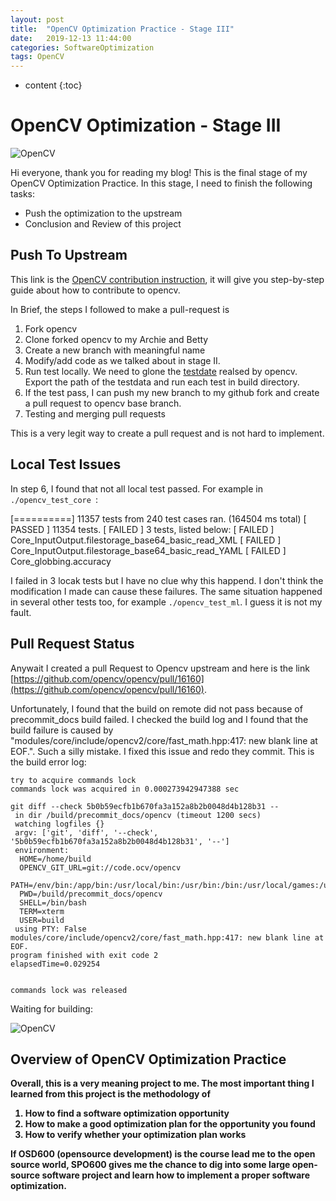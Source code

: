 ```yaml
---
layout: post
title:  "OpenCV Optimization Practice - Stage III"
date:   2019-12-13 11:44:00
categories: SoftwareOptimization
tags: OpenCV
---
```

* content
{:toc}

# <strong>OpenCV Optimization - Stage III</strong>

<p><img src="https://giantpanpan.github.io/img/opencv.png" alt="OpenCV"/></p>

Hi everyone, thank you for reading my blog! This is the final stage of my OpenCV Optimization Practice. In this stage, I need to finish the following tasks:
-    Push the optimization to the upstream
-    Conclusion and Review of this project

## <strong>Push To Upstream</strong>
This link is the [OpenCV contribution instruction](https://github.com/opencv/opencv/wiki/How_to_contribute), it will give you step-by-step guide about how to contribute to opencv. 

In Brief, the steps I followed to make a pull-request is
1. Fork opencv
2. Clone forked opencv to my Archie and Betty
3. Create a new branch with meaningful name
4. Modify/add code as we talked about in stage II.
5. Run test locally. We need to glone the [testdate]( https://github.com/opencv/opencv_extra) realsed by opencv. Export the path of the testdata and run each test in build directory. 
6. If the test pass, I can push my new branch to my github fork and create a pull request to opencv base branch. 
7. Testing and merging pull requests

This is a very legit way to create a pull request and is not hard to implement. 

## <strong>Local Test Issues</strong>
In step 6, I found that not all local test passed. For example in ```./opencv_test_core ```:

[==========] 11357 tests from 240 test cases ran. (164504 ms total)
[  PASSED  ] 11354 tests.
[  FAILED  ] 3 tests, listed below:
[  FAILED  ] Core_InputOutput.filestorage_base64_basic_read_XML
[  FAILED  ] Core_InputOutput.filestorage_base64_basic_read_YAML
[  FAILED  ] Core_globbing.accuracy

I failed in 3 locak tests but I have no clue why this happend. I don't think the modification I made can cause these failures. The same situation happened in several other tests too, for example ```./opencv_test_ml```. I guess it is not my fault.

## <strong>Pull Request Status</strong>
Anywait I created a pull Request to Opencv upstream and here is the link [https://github.com/opencv/opencv/pull/16160](https://github.com/opencv/opencv/pull/16160). 

Unfortunately, I found that the build on remote did not pass because of precommit_docs build failed. I checked the build log and I found that the build failure is caused by "modules/core/include/opencv2/core/fast_math.hpp:417: new blank line at EOF.". Such a silly mistake. I fixed this issue and redo they commit. This is the build error log:

```
try to acquire commands lock
commands lock was acquired in 0.000273942947388 sec

git diff --check 5b0b59ecfb1b670fa3a152a8b2b0048d4b128b31 --
 in dir /build/precommit_docs/opencv (timeout 1200 secs)
 watching logfiles {}
 argv: ['git', 'diff', '--check', '5b0b59ecfb1b670fa3a152a8b2b0048d4b128b31', '--']
 environment:
  HOME=/home/build
  OPENCV_GIT_URL=git://code.ocv/opencv
  PATH=/env/bin:/app/bin:/usr/local/bin:/usr/bin:/bin:/usr/local/games:/usr/games
  PWD=/build/precommit_docs/opencv
  SHELL=/bin/bash
  TERM=xterm
  USER=build
 using PTY: False
modules/core/include/opencv2/core/fast_math.hpp:417: new blank line at EOF.
program finished with exit code 2
elapsedTime=0.029254


commands lock was released
```

 Waiting for building:
<p><img src="https://giantpanpan.github.io/img/waiting_for_build.png" alt="OpenCV"/></p>


## <strong>Overview of OpenCV Optimization Practice<strong>
Overall, this is a very meaning project to me. The most important thing I learned from this project is the methodology of 
1. <strong>How to find a software optimization opportunity</strong>
2. <strong>How to make a good optimization plan for the opportunity you found</strong>
3. <strong>How to verify whether your optimization plan works</strong> 

If OSD600 (opensource development) is the course lead me to the open source world, SPO600 gives me the chance to dig into some large open-source software project and learn how to implement a proper software optimization.   

